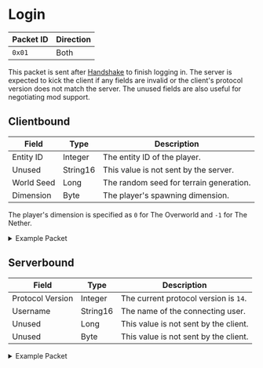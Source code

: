 # Login
| Packet ID | Direction |
| --- | --- |
| `0x01` | Both |

This packet is sent after [Handshake](002-handshake.md) to finish logging in. The server is expected to kick the client if any fields are invalid or the client's protocol version does not match the server. The unused fields are also useful for negotiating mod support.

## Clientbound
| Field | Type | Description |
| --- | --- | --- |
| Entity ID | Integer | The entity ID of the player.
| Unused | String16 | This value is not sent by the server.
| World Seed | Long | The random seed for terrain generation.
| Dimension | Byte | The player's spawning dimension.

The player's dimension is specified as `0` for The Overworld and `-1` for The Nether.

<details>
    <summary>Example Packet</summary>

| Field | Value | 
| --- | --- |
| Entity ID | 1298 |
| Unused | "" |
| World Seed | 971768181197178410 |
| Dimension | 0 |
</details>

## Serverbound
| Field | Type | Description |
| --- | --- | --- |
| Protocol Version | Integer | The current protocol version is `14`.
| Username | String16 | The name of the connecting user.
| Unused | Long | This value is not sent by the client.
| Unused | Byte | This value is not sent by the client.

<details>
    <summary>Example Packet</summary>

| Field | Value | 
| --- | --- |
| Protocol Version | 14 |
| Username | "Notch" |
| Unused | 0 |
| Unused | 0 |
</details>